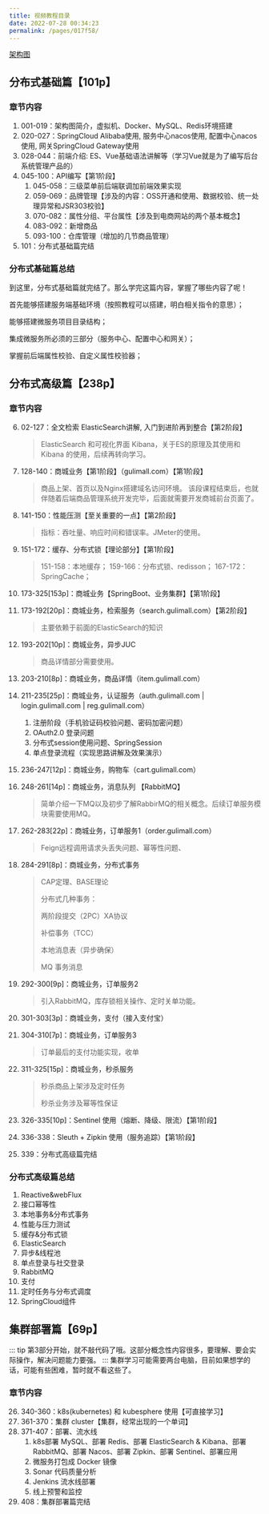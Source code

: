 ```yaml
---
title: 视频教程目录
date: 2022-07-28 00:34:23
permalink: /pages/017f58/
---
```


[架构图](./gulimall_microservice_architect.jpg)

## 分布式基础篇【101p】
### 章节内容
1. 001-019：架构图简介，虚拟机、Docker、MySQL、Redis环境搭建 
2. 020-027：SpringCloud Alibaba使用, 服务中心nacos使用, 配置中心nacos使用, 网关SpringCloud Gateway使用 
3. 028-044：前端介绍: ES、Vue基础语法讲解等（学习Vue就是为了编写后台系统管理产品的） 
4. 045-100：API编写【第1阶段】 
   1. 045-058：三级菜单前后端联调加前端效果实现 
   2. 059-069：品牌管理【涉及的内容：OSS开通和使用、数据校验、统一处理异常和JSR303校验】 
   3. 070-082：属性分组、平台属性【涉及到电商网站的两个基本概念】 
   4. 083-092：新增商品 
   5. 093-100：仓库管理（增加的几节商品管理） 
5. 101：分布式基础篇完结

### 分布式基础篇总结
到这里，分布式基础篇就完结了。那么学完这篇内容，掌握了哪些内容了呢！

首先能够搭建服务端基础环境（按照教程可以搭建，明白相关指令的意思）；

能够搭建微服务项目目录结构；

集成微服务所必须的三部分（服务中心、配置中心和网关）；

掌握前后端属性校验、自定义属性校验器；


## 分布式高级篇【238p】
### 章节内容
6. 02-127：全文检索 ElasticSearch讲解, 入门到进阶再到整合【第2阶段】 
   > ElasticSearch 和可视化界面 Kibana，关于ES的原理及其使用和 Kibana 的使用，后续再转向学习。

7. 128-140：商城业务【第1阶段】（gulimall.com）【第1阶段】 
   > 商品上架、首页以及Nginx搭建域名访问环境。 
   > 该段课程结束后，也就伴随着后端商品管理系统开发完毕，后面就需要开发商城前台页面了。

8. 141-150：性能压测【至关重要的一点】【第2阶段】
   > 指标：吞吐量、响应时间和错误率。JMeter的使用。

9. 151-172：缓存、分布式锁【理论部分】【第1阶段】
   > 151-158：本地缓存； 
   > 159-166：分布式锁、redisson； 
   > 167-172：SpringCache；

10. 173-325[153p]：商城业务【SpringBoot、业务集群】【第1阶段】
11. 173-192[20p]：商城业务，检索服务（search.gulimall.com）【第2阶段】 
    > 主要依赖于前面的ElasticSearch的知识
12. 193-202[10p]：商城业务，异步JUC 
    > 商品详情部分需要使用。
13. 203-210[8p]：商城业务，商品详情（item.gulimall.com）
14. 211-235[25p]：商城业务，认证服务（auth.gulimall.com | login.gulimall.com | reg.gulimall.com） 
    1. 注册阶段（手机验证码校验问题、密码加密问题） 
    2. OAuth2.0 登录问题
    3. 分布式session使用问题、SpringSession
    4. 单点登录流程（实现思路讲解及效果演示）
15. 236-247[12p]：商城业务，购物车（cart.gulimall.com） 
16. 248-261[14p]：商城业务，消息队列 【RabbitMQ】 
    > 简单介绍一下MQ以及初步了解RabbirMQ的相关概念。后续订单服务模块需要使用MQ。
17. 262-283[22p]：商城业务，订单服务1（order.gulimall.com）
    > Feign远程调用请求头丢失问题、幂等性问题、

18. 284-291[8p]：商城业务，分布式事务 
    > CAP定理、BASE理论 
    > 
    > 分布式几种事务： 
    > 
    > 两阶段提交（2PC）XA协议
    > 
    > 补偿事务（TCC） 
    > 
    > 本地消息表（异步确保） 
    > 
    > MQ 事务消息
19. 292-300[9p]：商城业务，订单服务2
    > 引入RabbitMQ，库存锁相关操作、定时关单功能。

20. 301-303[3p]：商城业务，支付（接入支付宝）
21. 304-310[7p]：商城业务，订单服务3 
    > 订单最后的支付功能实现，收单
22. 311-325[15p]：商城业务，秒杀服务 
    > 秒杀商品上架涉及定时任务 
    > 
    > 秒杀业务涉及幂等性保证
23. 326-335[10p]：Sentinel 使用（熔断、降级、限流）【第1阶段】 
24. 336-338：Sleuth + Zipkin 使用（服务追踪）【第1阶段】 
25. 339：分布式高级篇完结

### 分布式高级篇总结
1. Reactive&webFlux 
2. 接口幂等性 
3. 本地事务&分布式事务 
4. 性能与压力测试 
5. 缓存&分布式锁 
6. ElasticSearch 
7. 异步&线程池 
8. 单点登录与社交登录 
9. RabbitMQ 
10. 支付 
11. 定时任务与分布式调度 
12. SpringCloud组件


## 集群部署篇【69p】
::: tip
第3部分开始，就不敲代码了哦。这部分概念性内容很多，要理解、要会实际操作，解决问题能力要强。
:::
集群学习可能需要两台电脑，目前如果想学的话，可能有些困难，暂时就不看这些了。

### 章节内容
26. 340-360：k8s(kubernetes) 和 kubesphere 使用【可直接学习】 
27. 361-370：集群 cluster【集群，经常出现的一个单词】 
28. 371-407：部署、流水线 
    1. k8s部署 MySQL、部署 Redis、部署 ElasticSearch & Kibana、部署 RabbitMQ、部署 Nacos、部署 Zipkin、部署 Sentinel、部署应用 
    2. 微服务打包成 Docker 镜像 
    3. Sonar 代码质量分析 
    4. Jenkins 流水线部署 
    5. 线上预警和监控
29. 408：集群部署篇完结